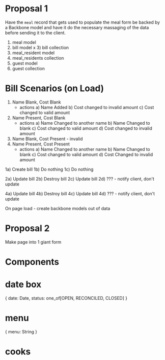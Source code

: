 
Proposal 1
==========

Have the `meal` record that gets used to populate the meal form be backed by a Backbone model
and have it do the necessary massaging of the data before sending it to the client.

1) meal model
2) bill model
x 3) bill collection
4) meal_resident model
5) meal_residents collection
6) guest model
7) guest collection


Bill Scenarios (on Load)
==============

1) Name Blank, Cost Blank
    - actions
        a) Name Added
        b) Cost changed to invalid amount
        c) Cost changed to valid amount
2) Name Present, Cost Blank
    - actions
        a) Name Changed to another name
        b) Name Changed to blank
        c) Cost changed to valid amount
        d) Cost changed to invalid amount
3) Name Blank, Cost Present - invalid
4) Name Present, Cost Present
    - actions
        a) Name Changed to another name
        b) Name Changed to blank
        c) Cost changed to valid amount
        d) Cost Changed to invalid amount

1a) Create bill
1b) Do nothing
1c) Do nothing

2a) Update bill
2b) Destroy bill
2c) Update bill
2d) ??? - notify client, don't update

4a) Update bill
4b) Destroy bill
4c) Update bill
4d) ??? - notify client, don't update

On page load - create backbone models out of data





Proposal 2
==========

Make page into 1 giant form








Components
==========

date box
========
{
  date: Date,
  status: one_of[OPEN, RECONCILED, CLOSED]
}


menu
====
{
  menu: String
}

cooks
=====
